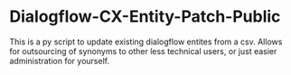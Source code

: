 # Dialogflow-CX-Entity-Patch-Public
This is a py script to update existing dialogflow entites from a csv. Allows for outsourcing of synonyms to other less technical users, or just easier administration for yourself.
